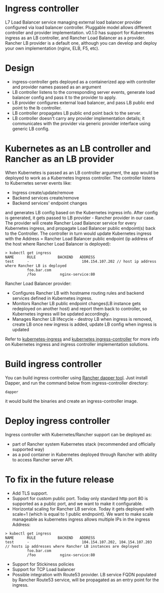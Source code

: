 # Ingress controller

L7 Load Balancer service managing external load balancer provider configured via load balancer controller.
Pluggable model allows different controller and provider implementation. v0.1.0 has support for Kubernetes ingress as an LB controller, and Rancher Load Balancer as a provider. 
Rancher LB provider is a default one, although you can develop and deploy your own implementation (nginx, ELB, F5, etc). 

# Design

* ingress-controller gets deployed as a containerized app with controller and provider names passed as an argument
* LB controller listens to the corresponding server events, generate load balancer config and pass it to the provider to apply.
* LB provider configures external load balancer, and pass LB public end point to the lb controller. 
* LB controller propagates LB public end point back to the server.
* LB controller doesn't carry any provider implementation details; it communicates with the provider via generic provider interface using generic LB config.

# Kubernetes as an LB controller and Rancher as an LB provider

When Kubernetes is passed as an LB controller argument, the app would be deployed to work as a Kubernetes Ingress controller.
The controller listens to Kubernetes server events like:

* Ingress create/update/remove
* Backend services create/remove
* Backend services' endpoint changes 

and generates LB config based on the Kubernetes ingress info. After config is generated, it gets passed to LB provider - Rancher provider in our case.
The provider will create Rancher Load Balancer service for every Kubernetes ingress, and propagate Load Balancer public endpoint(s) back to the Controller.
The controller in turn would update Kubernetes ingress with the Address = Rancher Load Balancer public endpoint (ip address of the host where Rancher Load Balancer is deployed):

```
> kubectl get ingress
NAME      RULE          BACKEND   ADDRESS
test      -                        104.154.107.202 // host ip address where Rancher LB is deployed
          foo.bar.com
          /foo           nginx-service:80

```


Rancher Load Balancer provider:

* Configures Rancher LB with hostname routing rules and backend services defined in Kubernetes ingress.
* Monitors Rancher LB public endpoint changes(LB instance gets redeployed on another host) and report them back to controller, so Kubernetes ingress will be updated accordingly.
* Manages Rancher LB lifecycle - destroy LB when ingress is removed, create LB once new ingress is added, update LB config when ingress is updated

Refer to [kubernetes-ingress](//kubernetes.io/docs/user-guide/ingress/) and [kubernetes ingress-controller](//github.com/kubernetes/contrib/blob/master/ingress/controllers/README.md) for more info on Kubernetes ingress and ingress controller implementation solutions.

# Build ingress controller

You can build ingress controller using [Rancher dapper tool](//github.com/rancher/dapper). Just install Dapper, and run the command below from ingress-controller directory:

```
dapper
```

it would build the binaries and create an ingress-controller image.


# Deploy ingress controller

Ingress controller with Kubernetes/Rancher support can be deployed as:

* part of Rancher system Kubernetes stack (recommended and officially supported way)
* as a pod container in Kubernetes deployed through Rancher with ability to access Rancher server API.


# To fix in the future release

* Add TLS support.
* Support for custom public port. Today only standard http port 80 is supported as a public port, and we want to make it configurable.
* Horizontal scaling for Rancher LB service. Today it gets deployed with scale=1 (which is equal to 1 public endnpoint). We want to make scale manageable as kubernetes ingress allows multiple IPs in the ingress Address:

```
> kubectl get ingress
NAME      RULE          BACKEND   ADDRESS
test      -                        104.154.107.202, 104.154.107.203  // hosts ip addresses where Rancher LB instances are deployed
          foo.bar.com
          /foo           nginx-service:80

```
* Support for Stickiness policies
* Support for TCP Load balancer
* Possible integration with Route53 provider. LB service FQDN populated by Rancher Route53 service, will be propagated as an entry point for the ingress.
